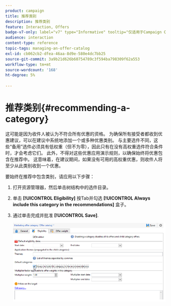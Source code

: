```yaml
---
product: campaign
title: 推荐类别
description: 推荐类别
feature: Interaction, Offers
badge-v7-only: label="v7" type="Informative" tooltip="仅适用于Campaign Classicv7"
audience: interaction
content-type: reference
topic-tags: managing-an-offer-catalog
exl-id: cb062cb2-dfea-46aa-8d9e-580e4dc7bb25
source-git-commit: 3a9b21d626b60754789c3f594ba798309f62a553
workflow-type: tm+mt
source-wordcount: '168'
ht-degree: 5%

---
```


# 推荐类别{#recommending-a-category}



这可能是因为收件人被认为不符合所有优惠的资格。 为确保所有接受者都收到优惠建议，可以在建议中系统地添加一个或多种优惠类别。 与主要选件不同，这些“备用”选件必须具有低权重（但不为零），因此只有在没有高权重选件符合条件时，才会考虑它们。 此外，不得对这些优惠应用演示规则，以确保始终将优惠包含在推荐中。 这意味着，在建议期间，如果没有可用的高权重优惠，则收件人将至少从此类别收到一个优惠。

要始终在推荐中包含类别，请应用以下步骤：

1. 打开资源管理器，然后单击树结构中的选件目录。
1. 单击 **[!UICONTROL Eligibility]** 按Tab并勾选 **[!UICONTROL Always include this category in the recommendations]** 盒子。
1. 通过单击完成并批准 **[!UICONTROL Save]**.

   ![](assets/offer_cat_default_001.png)
